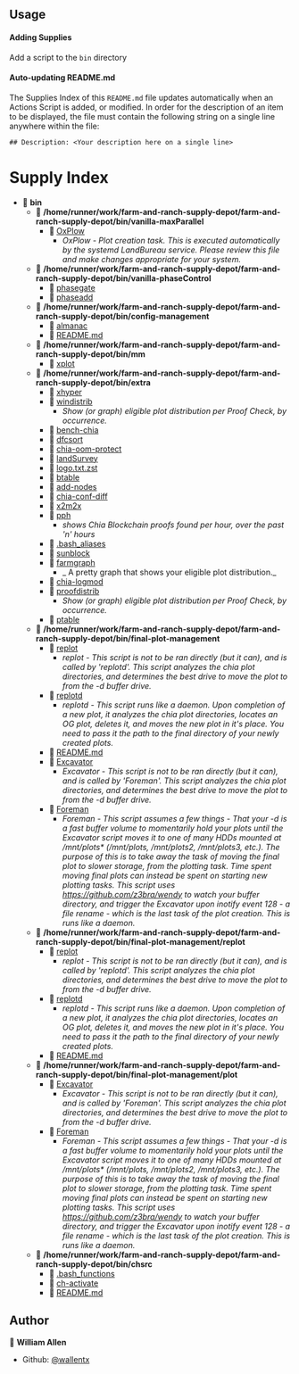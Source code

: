 ## Usage

#### Adding Supplies

Add a script to the `bin` directory

#### Auto-updating README.md

The Supplies Index of this `README.md` file updates automatically when an Actions Script is added, or modified. In order for the description of an item to be displayed, the file must contain the following string on a single line anywhere within the file:

`## Description: <Your description here on a single line>`

# Supply Index

- 📂 __bin__
   - 📂 __/home/runner/work/farm-and-ranch-supply-depot/farm-and-ranch-supply-depot/bin/vanilla-maxParallel__
      - 📄 [OxPlow](bin/vanilla-maxParallel/OxPlow)
         - _OxPlow - Plot creation task. This is executed automatically by the systemd LandBureau service. Please review this file and make changes appropriate for your system._
   - 📂 __/home/runner/work/farm-and-ranch-supply-depot/farm-and-ranch-supply-depot/bin/vanilla-phaseControl__
      - 📄 [phasegate](bin/vanilla-phaseControl/phasegate)
      - 📄 [phaseadd](bin/vanilla-phaseControl/phaseadd)
   - 📂 __/home/runner/work/farm-and-ranch-supply-depot/farm-and-ranch-supply-depot/bin/config-management__
      - 📄 [almanac](bin/config-management/almanac)
      - 📄 [README.md](bin/config-management/README.md)
   - 📂 __/home/runner/work/farm-and-ranch-supply-depot/farm-and-ranch-supply-depot/bin/mm__
      - 📄 [xplot](bin/mm/xplot)
   - 📂 __/home/runner/work/farm-and-ranch-supply-depot/farm-and-ranch-supply-depot/bin/extra__
      - 📄 [xhyper](bin/extra/xhyper)
      - 📄 [windistrib](bin/extra/windistrib)
         - _Show (or graph) eligible plot distribution per Proof Check, by occurrence._
      - 📄 [bench\-chia](bin/extra/bench-chia)
      - 📄 [dfcsort](bin/extra/dfcsort)
      - 📄 [chia\-oom\-protect](bin/extra/chia-oom-protect)
      - 📄 [landSurvey](bin/extra/landSurvey)
      - 📄 [logo.txt.zst](bin/extra/logo.txt.zst)
      - 📄 [btable](bin/extra/btable)
      - 📄 [add\-nodes](bin/extra/add-nodes)
      - 📄 [chia\-conf\-diff](bin/extra/chia-conf-diff)
      - 📄 [x2m2x](bin/extra/x2m2x)
      - 📄 [pph](bin/extra/pph)
         - _shows Chia Blockchain proofs found per hour, over the past 'n' hours_
      - 📄 [.bash_aliases](bin/extra/.bash_aliases)
      - 📄 [sunblock](bin/extra/sunblock)
      - 📄 [farmgraph](bin/extra/farmgraph)
         - _ A pretty graph that shows your eligible plot distribution._
      - 📄 [chia\-logmod](bin/extra/chia-logmod)
      - 📄 [proofdistrib](bin/extra/proofdistrib)
         - _Show (or graph) eligible plot distribution per Proof Check, by occurrence._
      - 📄 [ptable](bin/extra/ptable)
   - 📂 __/home/runner/work/farm-and-ranch-supply-depot/farm-and-ranch-supply-depot/bin/final-plot-management__
      - 📄 [replot](bin/final-plot-management/replot)
         - _replot - This script is not to be ran directly (but it can), and is called by 'replotd'. This script analyzes the chia plot directories, and determines the best drive to move the plot to from the -d buffer drive._
      - 📄 [replotd](bin/final-plot-management/replotd)
         - _replotd - This script runs like a daemon. Upon completion of a new plot, it analyzes the chia plot directories, locates an OG plot, deletes it, and moves the new plot in it's place. You need to pass it the path to the final directory of your newly created plots._
      - 📄 [README.md](bin/final-plot-management/README.md)
      - 📄 [Excavator](bin/final-plot-management/Excavator)
         - _Excavator - This script is not to be ran directly (but it can), and is called by 'Foreman'. This script analyzes the chia plot directories, and determines the best drive to move the plot to from the -d buffer drive._
      - 📄 [Foreman](bin/final-plot-management/Foreman)
         - _Foreman - This script assumes a few things - That your -d is a fast buffer volume to momentarily hold your plots until the Excavator script moves it to one of many HDDs mounted at /mnt/plots* (/mnt/plots, /mnt/plots2, /mnt/plots3, etc.). The purpose of this is to take away the task of moving the final plot to slower storage, from the plotting task. Time spent moving final plots can instead be spent on starting new plotting tasks. This script uses https://github.com/z3bra/wendy to watch your buffer directory, and trigger the Excavator upon inotify event 128 - a file rename - which is the last task of the plot creation. This is runs like a daemon._
   - 📂 __/home/runner/work/farm-and-ranch-supply-depot/farm-and-ranch-supply-depot/bin/final-plot-management/replot__
      - 📄 [replot](bin/replot/replot)
         - _replot - This script is not to be ran directly (but it can), and is called by 'replotd'. This script analyzes the chia plot directories, and determines the best drive to move the plot to from the -d buffer drive._
      - 📄 [replotd](bin/replot/replotd)
         - _replotd - This script runs like a daemon. Upon completion of a new plot, it analyzes the chia plot directories, locates an OG plot, deletes it, and moves the new plot in it's place. You need to pass it the path to the final directory of your newly created plots._
      - 📄 [README.md](bin/replot/README.md)
   - 📂 __/home/runner/work/farm-and-ranch-supply-depot/farm-and-ranch-supply-depot/bin/final-plot-management/plot__
      - 📄 [Excavator](bin/plot/Excavator)
         - _Excavator - This script is not to be ran directly (but it can), and is called by 'Foreman'. This script analyzes the chia plot directories, and determines the best drive to move the plot to from the -d buffer drive._
      - 📄 [Foreman](bin/plot/Foreman)
         - _Foreman - This script assumes a few things - That your -d is a fast buffer volume to momentarily hold your plots until the Excavator script moves it to one of many HDDs mounted at /mnt/plots* (/mnt/plots, /mnt/plots2, /mnt/plots3, etc.). The purpose of this is to take away the task of moving the final plot to slower storage, from the plotting task. Time spent moving final plots can instead be spent on starting new plotting tasks. This script uses https://github.com/z3bra/wendy to watch your buffer directory, and trigger the Excavator upon inotify event 128 - a file rename - which is the last task of the plot creation. This is runs like a daemon._
   - 📂 __/home/runner/work/farm-and-ranch-supply-depot/farm-and-ranch-supply-depot/bin/chsrc__
      - 📄 [.bash_functions](bin/chsrc/.bash_functions)
      - 📄 [ch\-activate](bin/chsrc/ch-activate)
      - 📄 [README.md](bin/chsrc/README.md)


## Author

👤 **William Allen**

* Github: [@wallentx](https://github.com/wallentx)
